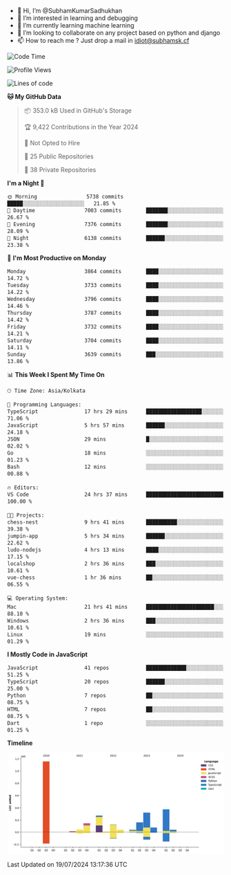 - 👋 Hi, I’m @SubhamKumarSadhukhan
- 👀 I’m interested in learning and debugging
- 🌱 I’m currently learning machine learning
- 💞️ I’m looking to collaborate on any project based on python and django
- 📫 How to reach me ?
      Just drop a mail in idiot@subhamsk.cf

<!---
SubhamKumarSadhukhan/SubhamKumarSadhukhan is a ✨ special ✨ repository because its `README.md` (this file) appears on your GitHub profile.
You can click the Preview link to take a look at your changes.
--->


<!--START_SECTION:waka-->
![Code Time](http://img.shields.io/badge/Code%20Time-2%2C320%20hrs%2043%20mins-blue)

![Profile Views](http://img.shields.io/badge/Profile%20Views-1-blue)

![Lines of code](https://img.shields.io/badge/From%20Hello%20World%20I%27ve%20Written-2.8%20million%20lines%20of%20code-blue)

**🐱 My GitHub Data** 

> 📦 353.0 kB Used in GitHub's Storage 
 > 
> 🏆 9,422 Contributions in the Year 2024
 > 
> 🚫 Not Opted to Hire
 > 
> 📜 25 Public Repositories 
 > 
> 🔑 38 Private Repositories 
 > 
**I'm a Night 🦉** 

```text
🌞 Morning                5738 commits        █████░░░░░░░░░░░░░░░░░░░░   21.85 % 
🌆 Daytime                7003 commits        ███████░░░░░░░░░░░░░░░░░░   26.67 % 
🌃 Evening                7376 commits        ███████░░░░░░░░░░░░░░░░░░   28.09 % 
🌙 Night                  6138 commits        ██████░░░░░░░░░░░░░░░░░░░   23.38 % 
```
📅 **I'm Most Productive on Monday** 

```text
Monday                   3864 commits        ████░░░░░░░░░░░░░░░░░░░░░   14.72 % 
Tuesday                  3733 commits        ████░░░░░░░░░░░░░░░░░░░░░   14.22 % 
Wednesday                3796 commits        ████░░░░░░░░░░░░░░░░░░░░░   14.46 % 
Thursday                 3787 commits        ████░░░░░░░░░░░░░░░░░░░░░   14.42 % 
Friday                   3732 commits        ████░░░░░░░░░░░░░░░░░░░░░   14.21 % 
Saturday                 3704 commits        ████░░░░░░░░░░░░░░░░░░░░░   14.11 % 
Sunday                   3639 commits        ███░░░░░░░░░░░░░░░░░░░░░░   13.86 % 
```


📊 **This Week I Spent My Time On** 

```text
🕑︎ Time Zone: Asia/Kolkata

💬 Programming Languages: 
TypeScript               17 hrs 29 mins      ██████████████████░░░░░░░   71.06 % 
JavaScript               5 hrs 57 mins       ██████░░░░░░░░░░░░░░░░░░░   24.18 % 
JSON                     29 mins             █░░░░░░░░░░░░░░░░░░░░░░░░   02.02 % 
Go                       18 mins             ░░░░░░░░░░░░░░░░░░░░░░░░░   01.23 % 
Bash                     12 mins             ░░░░░░░░░░░░░░░░░░░░░░░░░   00.88 % 

🔥 Editors: 
VS Code                  24 hrs 37 mins      █████████████████████████   100.00 % 

🐱‍💻 Projects: 
chess-nest               9 hrs 41 mins       ██████████░░░░░░░░░░░░░░░   39.38 % 
jumpin-app               5 hrs 34 mins       ██████░░░░░░░░░░░░░░░░░░░   22.62 % 
ludo-nodejs              4 hrs 13 mins       ████░░░░░░░░░░░░░░░░░░░░░   17.15 % 
localshop                2 hrs 36 mins       ███░░░░░░░░░░░░░░░░░░░░░░   10.61 % 
vue-chess                1 hr 36 mins        ██░░░░░░░░░░░░░░░░░░░░░░░   06.55 % 

💻 Operating System: 
Mac                      21 hrs 41 mins      ██████████████████████░░░   88.10 % 
Windows                  2 hrs 36 mins       ███░░░░░░░░░░░░░░░░░░░░░░   10.61 % 
Linux                    19 mins             ░░░░░░░░░░░░░░░░░░░░░░░░░   01.29 % 
```

**I Mostly Code in JavaScript** 

```text
JavaScript               41 repos            █████████████░░░░░░░░░░░░   51.25 % 
TypeScript               20 repos            ██████░░░░░░░░░░░░░░░░░░░   25.00 % 
Python                   7 repos             ██░░░░░░░░░░░░░░░░░░░░░░░   08.75 % 
HTML                     7 repos             ██░░░░░░░░░░░░░░░░░░░░░░░   08.75 % 
Dart                     1 repo              ░░░░░░░░░░░░░░░░░░░░░░░░░   01.25 % 
```



**Timeline**

![Lines of Code chart](https://raw.githubusercontent.com/SubhamKumarSadhukhan/SubhamKumarSadhukhan/main/assets/bar_graph.png)


 Last Updated on 19/07/2024 13:17:36 UTC
<!--END_SECTION:waka-->
